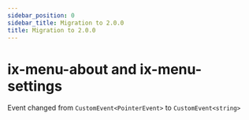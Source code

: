 ```yaml
---
sidebar_position: 0
sidebar_title: Migration to 2.0.0
title: Migration to 2.0.0
---
```


# ix-menu-about and ix-menu-settings

Event changed from `CustomEvent<PointerEvent>` to `CustomEvent<string>`
